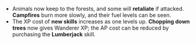 * Animals now keep to the forests, and some will **retaliate** if attacked. **Campfires** burn more slowly, and their fuel levels can be seen.
* The XP cost of **new skills** increases as one levels up. **Chopping down trees** now gives Wanderer XP; the AP cost can be reduced by purchasing the **Lumberjack** skill.
